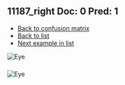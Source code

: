 ## 11187_right Doc: 0 Pred: 1
- [Back to confusion matrix](https://github.com/juliandewit/kaggle_retinopathy/blob/master/matrix.md)
- [Back to list](https://github.com/juliandewit/kaggle_retinopathy/blob/master/lists/01/list.md)
- [Next example in list](https://github.com/juliandewit/kaggle_retinopathy/blob/master/lists/01/11/11229_left.md)

![Eye](https://retinopaty.blob.core.windows.net/size1024/11187_right_0.jpeg)

### 

![Eye]()
